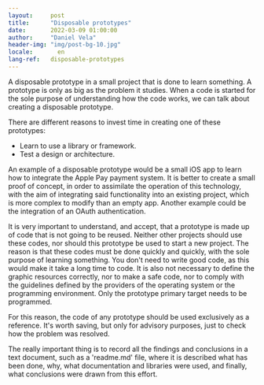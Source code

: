 ```yaml
---
layout:     post
title:      "Disposable prototypes"
date:       2022-03-09 01:00:00
author:     "Daniel Vela"
header-img: "img/post-bg-10.jpg"
locale:       en
lang-ref:   disposable-prototypes
---
```


A disposable prototype in a small project that is done to learn something. A prototype is only as big as the problem it studies. When a code is started for the sole purpose of understanding how the code works, we can talk about creating a disposable prototype.

There are different reasons to invest time in creating one of these prototypes:
- Learn to use a library or framework.
- Test a design or architecture.

An example of a disposable prototype would be a small iOS app to learn how to integrate the Apple Pay payment system. It is better to create a small proof of concept, in order to assimilate the operation of this technology, with the aim of integrating said functionality into an existing project, which is more complex to modify than an empty app. Another example could be the integration of an OAuth authentication.

It is very important to understand, and accept, that a prototype is made up of code that is not going to be reused. Neither other projects should use these codes, nor should this prototype be used to start a new project. The reason is that these codes must be done quickly and quickly, with the sole purpose of learning something. You don't need to write good code, as this would make it take a long time to code. It is also not necessary to define the graphic resources correctly, nor to make a safe code, nor to comply with the guidelines defined by the providers of the operating system or the programming environment. Only the prototype primary target needs to be programmed.

For this reason, the code of any prototype should be used exclusively as a reference. It's worth saving, but only for advisory purposes, just to check how the problem was resolved.

The really important thing is to record all the findings and conclusions in a text document, such as a 'readme.md' file, where it is described what has been done, why, what documentation and libraries were used, and finally, what conclusions were drawn from this effort.